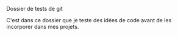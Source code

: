 Dossier de tests de git

C'est dans ce dossier que je teste des idées de code avant de les incorporer dans mes projets.
